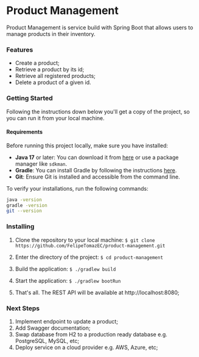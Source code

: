 # Product Management

Product Management is service build with Spring Boot that allows users to manage products in their inventory.


### Features

- Create a product;
- Retrieve a product by its id;
- Retrieve all registered products;
- Delete a product of a given id.

### Getting Started

Following the instructions down below you'll get a copy of the project, so you can run it from your local machine.

#### Requirements

Before running this project locally, make sure you have installed:

- **Java 17** or later: You can download it from [here](https://adoptopenjdk.net/) or use a package manager like `sdkman`.
- **Gradle**: You can install Gradle by following the instructions [here](https://gradle.org/install/).
- **Git**: Ensure Git is installed and accessible from the command line.

To verify your installations, run the following commands:

```bash
java -version
gradle -version
git --version
```

### Installing

1. Clone the repository to your local machine:
   `$ git clone https://github.com/FelipeTomazEC/product-management.git`

2. Enter the directory of the project:
   `$ cd product-management`

3. Build the application:
   `$ ./gradlew build`

4. Start the application:
 `$ ./gradlew bootRun`

5. That's all. The REST API will be available at http://localhost:8080;

### Next Steps

1. Implement endpoint to update a product;
2. Add Swagger documentation;
3. Swap database from H2 to a production ready database e.g. PostgreSQL, MySQL, etc;
4. Deploy service on a cloud provider e.g. AWS, Azure, etc;

